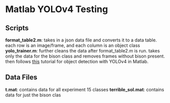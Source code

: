 # Matlab YOLOv4 Testing

## Scripts
**format_table2.m**: takes in a json data file and converts it to a data table. each row is an image/frame, and each column is an object class
**yolo_trainer.m**: further cleans the data after format_table2.m is run. takes only the data for the bison class and removes frames without bison present. then follows [this](https://www.mathworks.com/help/vision/ug/object-detection-using-yolov4-deep-learning.html) tutorial for object detection with YOLOv4 in Matlab.

## Data Files
**t.mat**: contains data for all experiment 15 classes
**terrible_sol.mat**: contains data for just the bison clas
